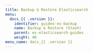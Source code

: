 ```yaml
---
title: Backup & Restore Elasticsearch
menu:
  docs_{{ .version }}:
    identifier: guides-es-backup
    name: Backup & Restore (Stash)
    parent: es-elasticsearch-guides
    weight: 40
menu_name: docs_{{ .version }}
---
```

